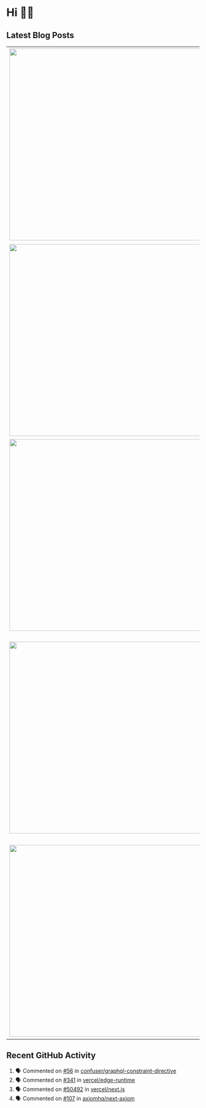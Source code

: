 # Hi 👋🏼

## Latest Blog Posts

<!-- HASHNODE_POSTS:START -->
<table>
	<tr>
			<td><img src="https://cdn.hashnode.com/res/hashnode/image/upload/v1696167313472/e0dfab37-2821-487e-9f34-b2ee86d631fc.png" width="500" height="auto" /></td>
			<td>
				<sup>2023-10-02T14:00:12.063Z</sup><br />
				<b>Podcast Notes: Happy Bootstrapping</b>
				<p>💁 I will update this post if I have notes for new episodes.   By Andreas Lehr (🇩🇪) who is the founder of We Manage and also runs a newsletter allesnurgecloud.  My name is Andreas Lehr and in this podcast, I interview different entrepreneurs every ...</p>
			</td>
		</tr>
<tr>
			<td><img src="https://cdn.hashnode.com/res/hashnode/image/upload/v1694873897921/51063ecb-2e70-4e0f-b467-ef9f76470c6a.png" width="500" height="auto" /></td>
			<td>
				<sup>2023-09-19T07:00:12.100Z</sup><br />
				<b>How To Use Different Git Configs</b>
				<p>A lot of us are coding for an employee and privately or as a freelancer for multiple companies. You might want to associate commits for the different projects with a different user (e.g. email) or sign them differently (I think you should). While you...</p>
			</td>
		</tr>
<tr>
			<td><img src="https://cdn.hashnode.com/res/hashnode/image/upload/v1692431209248/be1eb663-95a1-4e4c-a020-0016709134c5.png" width="500" height="auto" /></td>
			<td>
				<sup>2023-08-19T07:49:14.318Z</sup><br />
				<b>Podcast Notes: Minimal Empires</b>
				<p>💁 I will update this post if I have notes for new episodes.   By Sumit Kumar who is the founder of Parqet and has previously worked at Stripe.  Today, all it takes is the internet to build a business empire that completely changes our lives - we jus...</p>
			</td>
		</tr>
<tr>
			<td><img src="https://cdn.hashnode.com/res/hashnode/image/upload/v1682847180351/28c62519-991c-4ad9-9338-b0433a524e07.png" width="500" height="auto" /></td>
			<td>
				<sup>2023-04-30T09:37:37.965Z</sup><br />
				<b>Create Your Personal, Pay-Per-Use ChatGPT Client in Minutes</b>
				<p>I was hesitant to purchase ChatGPT Pro. While I often use ChatGPT, the $20 per month price tag seemed excessive for my needs. However, the slow response time and limited availability were frustrating. I appreciate the serverless, pay-per-use approach...</p>
			</td>
		</tr>
<tr>
			<td><img src="https://cdn.hashnode.com/res/hashnode/image/upload/v1674676741389/9ef44422-0a77-4afd-86c5-c1bdc78ca582.png" width="500" height="auto" /></td>
			<td>
				<sup>2023-01-25T19:57:02.440Z</sup><br />
				<b>You Have Fucked Up! How to git revert?</b>
				<p>You have messed up production. All hell broke loose. What to do now? Fix it as fast as possible and undo the last change that made everything fall apart to unblock further deployments. Fix Production Fast First of all, it is a good idea to get back t...</p>
			</td>
		</tr>
</table>
<!-- HASHNODE_POSTS:END -->

## Recent GitHub Activity

<!--START_SECTION:activity-->
1. 🗣 Commented on [#56](https://github.com/confuser/graphql-constraint-directive/issues/56) in [confuser/graphql-constraint-directive](https://github.com/confuser/graphql-constraint-directive)
2. 🗣 Commented on [#341](https://github.com/vercel/edge-runtime/issues/341) in [vercel/edge-runtime](https://github.com/vercel/edge-runtime)
3. 🗣 Commented on [#50492](https://github.com/vercel/next.js/issues/50492) in [vercel/next.js](https://github.com/vercel/next.js)
4. 🗣 Commented on [#107](https://github.com/axiomhq/next-axiom/issues/107) in [axiomhq/next-axiom](https://github.com/axiomhq/next-axiom)
<!--END_SECTION:activity-->
